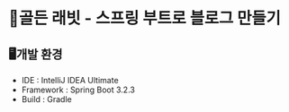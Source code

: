 # 🐰골든 래빗 - 스프링 부트로 블로그 만들기

## 🖥️개발 환경
- IDE : IntelliJ IDEA Ultimate
- Framework : Spring Boot 3.2.3
- Build : Gradle
